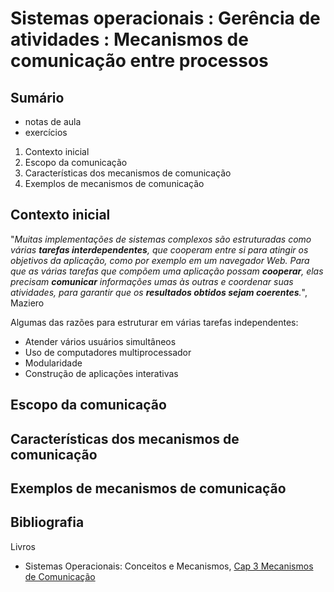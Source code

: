 # [](#header-1) Sistemas operacionais : Gerência de atividades : Mecanismos de comunicação entre processos


## [](#header-2) Sumário

- notas de aula
- exercícios

1. Contexto inicial
2. Escopo da comunicação
3. Características dos mecanismos de comunicação
4. Exemplos de mecanismos de comunicação


## [](#header-2) Contexto inicial

"_Muitas implementações de sistemas complexos são estruturadas como várias **tarefas interdependentes**, que cooperam entre si para atingir os objetivos da aplicação, como por exemplo em um navegador Web. Para que as várias tarefas que compõem uma aplicação possam **cooperar**, elas precisam **comunicar** informações umas às outras e coordenar suas atividades, para garantir que os **resultados obtidos sejam coerentes**._", Maziero

Algumas das razões para estruturar em várias tarefas independentes:
- Atender vários usuários simultâneos
- Uso de computadores multiprocessador
- Modularidade
- Construção de aplicações interativas


## [](#header-2) Escopo da comunicação



## [](#header-2) Características dos mecanismos de comunicação

## [](#header-2) Exemplos de mecanismos de comunicação


## [](#header-2) Bibliografia

Livros
- Sistemas Operacionais: Conceitos e Mecanismos, [Cap 3 Mecanismos de Comunicação](http://wiki.inf.ufpr.br/maziero/lib/exe/fetch.php?media=so:so-cap03.pdf)